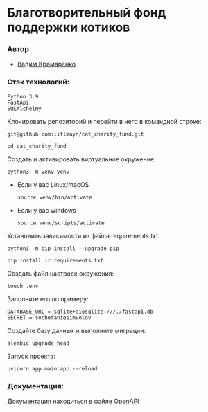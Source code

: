 # Благотворительный фонд поддержки котиков
### Автор 
- [Вадим Крамаренко](https://github.com/litlmayn "GitHub аккаунт")

### Стэк технологий:
```
Python 3.9
FastApi
SQLAlchelmy
```

Клонировать репозиторий и перейти в него в командной строке:

```
git@github.com:litlmayn/cat_charity_fund.git
```

```
cd cat_charity_fund
```

Cоздать и активировать виртуальное окружение:

```
python3 -m venv venv
```

* Если у вас Linux/macOS

    ```
    source venv/bin/activate
    ```

* Если у вас windows

    ```
    source venv/scripts/activate
    ```

Установить зависимости из файла requirements.txt:

```
python3 -m pip install --upgrade pip
```

```
pip install -r requirements.txt
```
Создать файл настроек окружения:
```
touch .env
```
Заполните его по примеру:
```
DATABASE_URL = sqlite+aiosqlite:///./fastapi.db
SECRET = sochetaniesimvolov
```

Создайте базу данных и выполните миграции:
```
alembic upgrade head
```

Запуск проекта:
```
uvicorn app.main:app --reload
```
### Документация:

Документация находиться в файле [OpenAPI](https://github.com/litlmayn/cat_charity_fund/blob/master/openapi.json)
